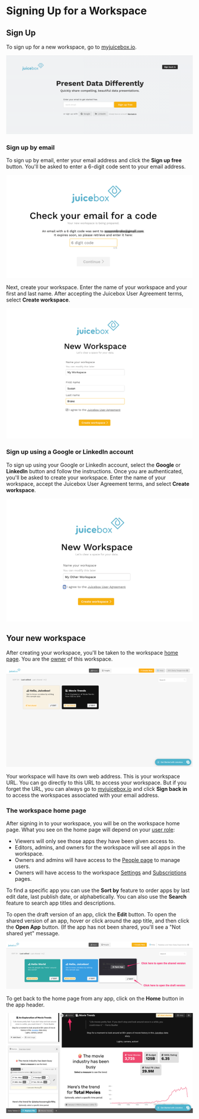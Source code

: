 # Signing Up for a Workspace

## Sign Up

To sign up for a new workspace, go to [myjuicebox.io](https://myjuicebox.io).&#x20;

![](<../.gitbook/assets/image (152).png>)

### Sign up by email

To sign up by email, enter your email address and click the **Sign up free** button. You'll be asked to enter a 6-digit code sent to your email address.&#x20;

![](<../.gitbook/assets/image (154).png>)

Next, create your workspace. Enter the name of your workspace and your first and last name.  After accepting the Juicebox User Agreement terms, select **Create workspace**.&#x20;

![](<../.gitbook/assets/image (155).png>)

### Sign up using a Google or LinkedIn account

To sign up using your Google or LinkedIn account, select the **Google** or **LinkedIn** button and follow the instructions. Once you are authenticated, you'll be asked to create your workspace. Enter the name of your workspace, accept the Juicebox User Agreement terms, and select **Create workspace**.

![](<../.gitbook/assets/image (148).png>)

## Your new workspace

After creating your workspace, you'll be taken to the workspace [home page](new-workspace.md#the-workspace-home-page). You are the [owner](../managing-users/user-management-and-roles.md#owner) of this workspace.&#x20;

![The workspace home page](<../.gitbook/assets/image (365).png>)

Your workspace will have its own web address. This is your workspace URL. You can go directly to this URL to access your workspace. But if you forget the URL, you can always go to [myjuicebox.io](https://myjuicebox.io) and click **Sign back in** to access the workspaces associated with your email address.&#x20;

### The workspace home page

After signing in to your workspace, you will be on the workspace home page. What you see on the home page will depend on your [user role](../managing-users/user-management-and-roles.md):

* Viewers will only see those apps they have been given access to.&#x20;
* Editors, admins, and owners for the workspace will see all apps in the workspace. &#x20;
* Owners and admins will have access to the [People page](../managing-users/user-management-and-roles.md#managing-users) to manage users.
* Owners will have access to the workspace [Settings](../managing-workspaces/workspace-settings.md) and [Subscriptions](../managing-workspaces/subscription-and-billing.md) pages.&#x20;

To find a specific app you can use the **Sort by** feature to order apps by last edit date, last publish date, or alphabetically. You can also use the **Search** feature to search app titles and descriptions.&#x20;

To open the draft version of an app, click the **Edit** button. To open the shared version of an app, hover or click around the app title, and then click the **Open App** button. (If the app has not been shared, you'll see a "Not shared yet" message. &#x20;

![Open the draft or shared version of an app from the apps page](<../.gitbook/assets/image (300).png>)

To get back to the home page from any app, click on the **Home** button in the app header.

![Click the Home button to return to the workspace home page](<../.gitbook/assets/image (400).png>)
